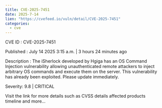 ```yaml
--- 
title: CVE-2025-7451
date: 2025-7-14
lien: "https://cvefeed.io/vuln/detail/CVE-2025-7451"
categories:
  - cve
---
```


CVE ID : CVE-2025-7451

Published :  July 14
2025
3:15 a.m. | 3 hours
24 minutes ago

Description : The iSherlock developed by Hgiga has an OS Command Injection vulnerability
allowing unauthenticated remote attackers to inject arbitrary OS commands and execute them on the server. This vulnerability has already been exploited. Please update immediately.

Severity: 9.8 | CRITICAL

Visit the link for more details
such as CVSS details
affected products
timeline
and more...
